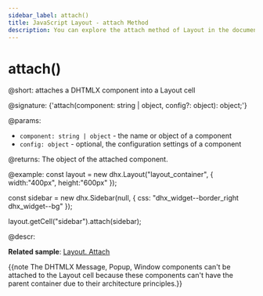 ```yaml
---
sidebar_label: attach()
title: JavaScript Layout - attach Method 
description: You can explore the attach method of Layout in the documentation of the DHTMLX JavaScript UI library. Browse developer guides and API reference, try out code examples and live demos, and download a free 30-day evaluation version of DHTMLX Suite.
---
```


# attach()

@short: attaches a DHTMLX component into a Layout cell

@signature: {'attach(component: string | object, config?: object): object;'}

@params:
- `component: string | object` - the name or object of a component
- `config: object` - optional, the configuration settings of a component

@returns:
The object of the attached component.

@example:
const layout = new dhx.Layout("layout_container", {
    width:"400px", height:"600px"
});

const sidebar = new dhx.Sidebar(null, {
    css: "dhx_widget--border_right dhx_widget--bg"
});

layout.getCell("sidebar").attach(sidebar);

@descr:

**Related sample**: [Layout. Attach](https://snippet.dhtmlx.com/6wuxj6sh)

{{note The DHTMLX Message, Popup, Window components can't be attached to the Layout cell because these components can't have the parent container due to their architecture principles.}}

[comment]: # (@related: layout/work_with_layout.md#attaching-a-component-to-a-cell)
